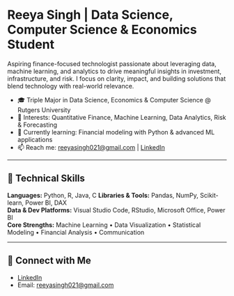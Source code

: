 # Reeya Singh | Data Science, Computer Science & Economics Student

Aspiring finance-focused technologist passionate about leveraging data, machine learning, and analytics to drive meaningful insights in investment, infrastructure, and risk. I focus on clarity, impact, and building solutions that blend technology with real-world relevance.

- 🎓 Triple Major in Data Science, Economics & Computer Science @ Rutgers University
- 💼 Interests: Quantitative Finance, Machine Learning, Data Analytics, Risk & Forecasting
- 🧠 Currently learning: Financial modeling with Python & advanced ML applications
- 📫 Reach me: reeyasingh021@gmail.com | [LinkedIn](https://www.linkedin.com/in/reeyasingh021)

---

## 🧰 Technical Skills

**Languages:** Python, R, Java, C
**Libraries & Tools:** Pandas, NumPy, Scikit-learn, Power BI, DAX  
**Data & Dev Platforms:** Visual Studio Code, RStudio, Microsoft Office, Power BI  
**Core Strengths:** Machine Learning • Data Visualization • Statistical Modeling • Financial Analysis • Communication  

---

## 🔗 Connect with Me

- [LinkedIn](https://www.linkedin.com/in/reeya-singh021)  
- Email: reeyasingh021@gmail.com
<!--
**reeyasingh021/reeyasingh021** is a ✨ _special_ ✨ repository because its `README.md` (this file) appears on your GitHub profile.

Here are some ideas to get you started:

- 🔭 I’m currently working on ...
- 🌱 I’m currently learning ...
- 👯 I’m looking to collaborate on ...
- 🤔 I’m looking for help with ...
- 💬 Ask me about ...
- 📫 How to reach me: ...
- 😄 Pronouns: ...
- ⚡ Fun fact: ...
-->
